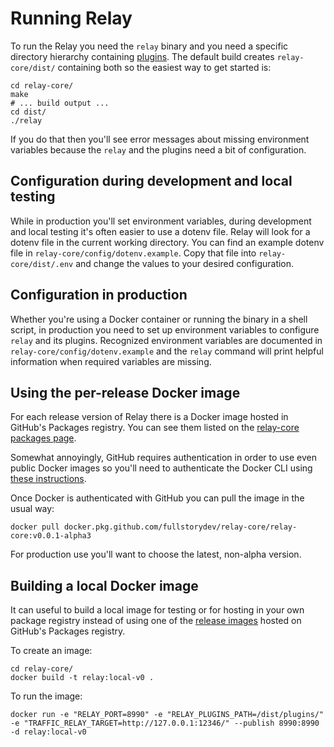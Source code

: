# Running Relay

To run the Relay you need the `relay` binary and you need a specific directory hierarchy containing [plugins](plugins.md). The default build creates `relay-core/dist/` containing both so the easiest way to get started is:

	cd relay-core/
	make
	# ... build output ...
	cd dist/
	./relay

If you do that then you'll see error messages about missing environment variables because the `relay` and the plugins need a bit of configuration.

## Configuration during development and local testing

While in production you'll set environment variables, during development and local testing it's often easier to use a dotenv file. Relay will look for a dotenv file in the current working directory. You can find an example dotenv file in `relay-core/config/dotenv.example`. Copy that file into `relay-core/dist/.env` and change the values to your desired configuration.

## Configuration in production

Whether you're using a Docker container or running the binary in a shell script, in production you need to set up environment variables to configure `relay` and its plugins. Recognized environment variables are documented in `relay-core/config/dotenv.example` and the `relay` command will print helpful information when required variables are missing.

## Using the per-release Docker image

For each release version of Relay there is a Docker image hosted in GitHub's Packages registry. You can see them listed on the [relay-core packages page](https://github.com/fullstorydev/relay-core/packages).

Somewhat annoyingly, GitHub requires authentication in order to use even public Docker images so you'll need to authenticate the Docker CLI using [these instructions](https://help.github.com/en/packages/using-github-packages-with-your-projects-ecosystem/configuring-docker-for-use-with-github-packages#authenticating-to-github-packages).

Once Docker is authenticated with GitHub you can pull the image in the usual way:

	docker pull docker.pkg.github.com/fullstorydev/relay-core/relay-core:v0.0.1-alpha3

For production use you'll want to choose the latest, non-alpha version.

## Building a local Docker image

It can useful to build a local image for testing or for hosting in your own package registry instead of using one of the [release images](https://github.com/fullstorydev/relay-core/packages) hosted on GitHub's Packages registry.

To create an image:

	cd relay-core/
	docker build -t relay:local-v0 .

To run the image:

	docker run -e "RELAY_PORT=8990" -e "RELAY_PLUGINS_PATH=/dist/plugins/" -e "TRAFFIC_RELAY_TARGET=http://127.0.0.1:12346/" --publish 8990:8990 -d relay:local-v0
